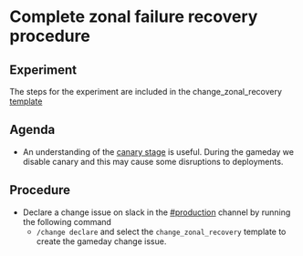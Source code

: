 # Complete zonal failure recovery procedure

## Experiment

The steps for the experiment are included in the change_zonal_recovery [template](https://gitlab.com/gitlab-com/gl-infra/production/-/blob/master/.gitlab/issue_templates/change_zonal_recovery.md?ref_type=heads)

## Agenda

- An understanding of the [canary stage](https://gitlab.com/gitlab-org/release/docs/blob/master/general/deploy/canary.md#overview) is useful. During the gameday we disable canary and this may cause some disruptions to deployments.

## Procedure

- Declare a change issue on slack in the [#production](https://gitlab.slack.com/archives/C101F3796) channel by running the following command
  - `/change declare` and select the `change_zonal_recovery` template to create the gameday change issue.
